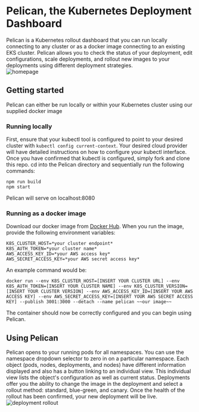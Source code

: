 # Pelican, the Kubernetes Deployment Dashboard

Pelican is a Kubernetes rollout dashboard that you can run locally connecting to any cluster or as a docker image connecting to an existing EKS cluster.  Pelican allows you to check the status of your deployment, edit configurations, scale deployments, and rollout new images to your deployments using different deployment strategies.  
![homepage](https://i.imgur.com/9gYeh4T.png)
## Getting started
Pelican can either be run locally or within your Kubernetes cluster using our supplied docker image
### Running locally
First, ensure that your kubectl tool is configured to point to your desired cluster with `kubectl config current-context`.  Your desired cloud provider will have detailed instructions on how to configure your kubectl interface.  Once you have confirmed that kubectl is configured, simply fork and clone this repo.  cd into the Pelican directory and sequentially run the following commands:
```
npm run build
npm start
```
Pelican will serve on localhost:8080
### Running as a docker image
Download our docker image from [Docker Hub](https://hub.docker.com/repository/docker/pelicank8s/pelicanfork8s).  When you run the image, provide the following environment variables:
```
K8S_CLUSTER_HOST=*your cluster endpoint*
K8S_AUTH_TOKEN=*your cluster name*
AWS_ACCESS_KEY_ID=*your AWS access key*
AWS_SECRET_ACCESS_KEY=*your AWS secret access key*
```
An example command would be: 

`docker run --env K8S_CLUSTER_HOST=[INSERT YOUR CLUSTER URL] --env K8S_AUTH_TOKEN=[INSERT YOUR CLUSTER NAME] --env K8S_CLUSTER_VERSION=[INSERT YOUR CLUSTER VERSION] --env AWS_ACCESS_KEY_ID=[INSERT YOUR AWS ACCESS KEY] --env AWS_SECRET_ACCESS_KEY=[INSERT YOUR AWS SECRET ACCESS KEY] --publish 3001:3000 --detach --name pelican ~~our image~~`

The container should now be correctly configured and you can begin using Pelican.

## Using Pelican
Pelican opens to your running pods for all namespaces.  You can use the namespace dropdown selector to zero in on a particular namespace.
Each object (pods, nodes, deployments, and nodes) have different information displayed and also has a button linking to an individual view.  This individual view lists the object's configuration as well as current status.  Deployments offer you the ability to change the image in the deployment and select a rollout method: standard, blue-green, and canary.  Once the health of the rollout has been confirmed, your new deployment will be live.
![deployment rollout](https://i.imgur.com/yn8Sojn.png)
